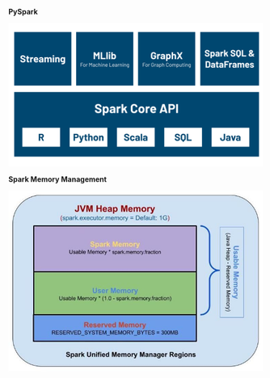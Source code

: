 **PySpark**

![Image](https://github.com/AniketP04/PySpark/blob/main/assets/5fa7ecda6639f6566345729b_Apache%20Spark%20Ecosystem%20PNG.png)

**Spark Memory Management**

![Image](https://github.com/AniketP04/PySpark/blob/main/assets/Cd_Unified_Memory_Manager_Regions.jpg)
